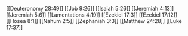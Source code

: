 [[Deuteronomy 28:49]]
[[Job 9:26]]
[[Isaiah 5:26]]
[[Jeremiah 4:13]]
[[Jeremiah 5:6]]
[[Lamentations 4:19]]
[[Ezekiel 17:3]]
[[Ezekiel 17:12]]
[[Hosea 8:1]]
[[Nahum 2:5]]
[[Zephaniah 3:3]]
[[Matthew 24:28]]
[[Luke 17:37]]
